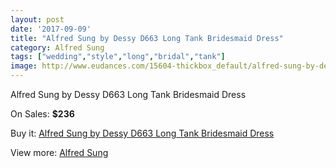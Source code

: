 ```yaml
---
layout: post
date: '2017-09-09'
title: "Alfred Sung by Dessy D663 Long Tank Bridesmaid Dress"
category: Alfred Sung
tags: ["wedding","style","long","bridal","tank"]
image: http://www.eudances.com/15604-thickbox_default/alfred-sung-by-dessy-d663-long-tank-bridesmaid-dress.jpg
---
```

Alfred Sung by Dessy D663 Long Tank Bridesmaid Dress

On Sales: **$236**
<a href="https://www.eudances.com/en/alfred-sung/4611-alfred-sung-by-dessy-d663-long-tank-bridesmaid-dress.html"><amp-img layout="responsive" width="600" height="600" src="//www.eudances.com/15604-thickbox_default/alfred-sung-by-dessy-d663-long-tank-bridesmaid-dress.jpg" alt="Alfred Sung by Dessy D663 Long Tank Bridesmaid Dress 0" /></a>
<a href="https://www.eudances.com/en/alfred-sung/4611-alfred-sung-by-dessy-d663-long-tank-bridesmaid-dress.html"><amp-img layout="responsive" width="600" height="600" src="//www.eudances.com/15607-thickbox_default/alfred-sung-by-dessy-d663-long-tank-bridesmaid-dress.jpg" alt="Alfred Sung by Dessy D663 Long Tank Bridesmaid Dress 1" /></a>
<a href="https://www.eudances.com/en/alfred-sung/4611-alfred-sung-by-dessy-d663-long-tank-bridesmaid-dress.html"><amp-img layout="responsive" width="600" height="600" src="//www.eudances.com/15606-thickbox_default/alfred-sung-by-dessy-d663-long-tank-bridesmaid-dress.jpg" alt="Alfred Sung by Dessy D663 Long Tank Bridesmaid Dress 2" /></a>
<a href="https://www.eudances.com/en/alfred-sung/4611-alfred-sung-by-dessy-d663-long-tank-bridesmaid-dress.html"><amp-img layout="responsive" width="600" height="600" src="//www.eudances.com/15605-thickbox_default/alfred-sung-by-dessy-d663-long-tank-bridesmaid-dress.jpg" alt="Alfred Sung by Dessy D663 Long Tank Bridesmaid Dress 3" /></a>

Buy it: [Alfred Sung by Dessy D663 Long Tank Bridesmaid Dress](https://www.eudances.com/en/alfred-sung/4611-alfred-sung-by-dessy-d663-long-tank-bridesmaid-dress.html "Alfred Sung by Dessy D663 Long Tank Bridesmaid Dress")

View more: [Alfred Sung](https://www.eudances.com/en/52-alfred-sung "Alfred Sung")